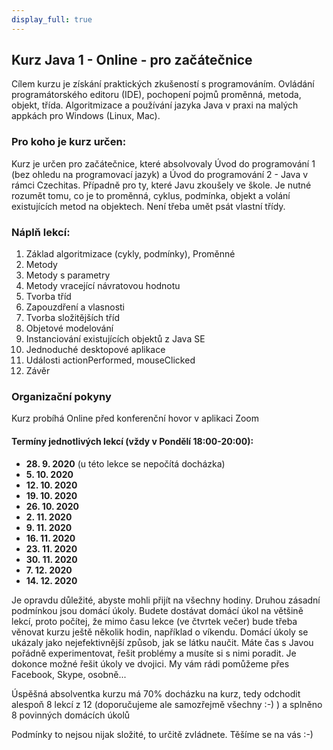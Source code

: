 ```yaml
---
display_full: true
---
```

Kurz Java 1 - Online - pro začátečnice
---------------------------------------------------

Cílem kurzu je získání praktických zkušeností s programováním. Ovládání programátorského editoru (IDE), pochopení pojmů proměnná, metoda, objekt, třída. Algoritmizace a používání jazyka Java v praxi na malých appkách pro Windows (Linux, Mac).

### Pro koho je kurz určen:

Kurz je určen pro začátečnice, které absolvovaly Úvod do programování 1 (bez ohledu na programovací jazyk) a Úvod do programování 2 - Java v rámci Czechitas. Případně pro ty, které Javu zkoušely ve škole. Je nutné rozumět tomu, co je to proměnná, cyklus, podmínka, objekt a volání existujících metod na objektech. Není třeba umět psát vlastní třídy.

### Náplň lekcí:

1. Základ algoritmizace (cykly, podmínky), Proměnné
2. Metody
3. Metody s parametry
4. Metody vracející návratovou hodnotu
5. Tvorba tříd
6. Zapouzdření a vlasnosti
7. Tvorba složitějších tříd
8. Objetové modelování
9. Instanciování existujících objektů z Java SE
10. Jednoduché desktopové aplikace
11. Události actionPerformed, mouseClicked
12. Závěr

### Organizační pokyny

Kurz probíhá Online před konferenční hovor v aplikaci Zoom<br/>


#### Termíny jednotlivých lekcí (vždy v Pondělí 18:00-20:00):

* **28. 9. 2020** (u této lekce se nepočítá docházka)
* **5. 10. 2020**
* **12. 10. 2020**
* **19. 10. 2020**
* **26. 10. 2020**
* **2. 11. 2020**
* **9. 11. 2020**
* **16. 11. 2020**
* **23. 11. 2020**
* **30. 11. 2020**
* **7. 12. 2020**
* **14. 12. 2020**


Je opravdu důležité, abyste mohli přijít na všechny hodiny.
Druhou zásadní podmínkou jsou domácí úkoly.
Budete dostávat domácí úkol na většině lekcí,
proto počítej, že mimo času lekce (ve čtvrtek večer)
bude třeba věnovat kurzu ještě několik hodin, například o víkendu.
Domácí úkoly se ukázaly jako nejefektivnější způsob,
jak se látku naučit. Máte čas s Javou pořádně experimentovat,
řešit problémy a musíte si s nimi poradit.
Je dokonce možné řešit úkoly ve dvojici.
My vám rádi pomůžeme přes Facebook, Skype, osobně...

Úspěšná absolventka kurzu má 70% docházku na kurz, tedy odchodit alespoň 8 lekcí z 12 (doporučujeme ale samozřejmě všechny :-) ) a splněno 8 povinných domácích úkolů

Podmínky to nejsou nijak složité, to určitě zvládnete. Těšíme se na vás :-)
